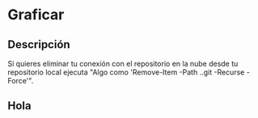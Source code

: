 # Graficar

## Descripción
Si quieres eliminar tu conexión con el repositorio en la nube desde tu repositorio local ejecuta "Algo como 'Remove-Item -Path .\.git -Recurse -Force'".

## Hola
